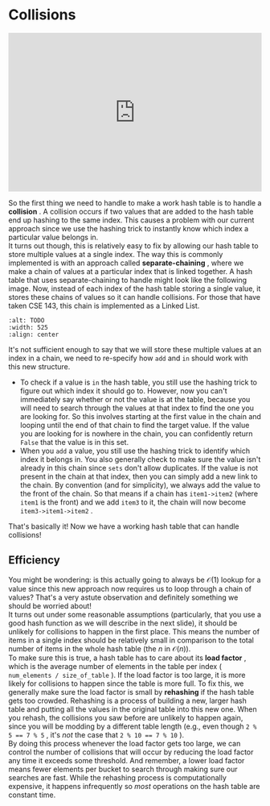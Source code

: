 # Collisions

<div style="position: relative; padding-bottom: 62.5%; height: 0;">
    <iframe src="https://www.loom.com/embed/38de6c8f202b46688036c19687b4990f" frameborder="0" webkitallowfullscreen mozallowfullscreen allowfullscreen style="position: absolute; top: 0; left: 0; width: 100%; height: 100%;"></iframe>
</div>

So the first thing we need to handle to make a work hash table is to handle a **collision** . A collision occurs if two values that are added to the hash table end up hashing to the same index. This causes a problem with our current approach since we use the hashing trick to instantly know which index a particular value belongs in.  
It turns out though, this is relatively easy to fix by allowing our hash table to store multiple values at a single index. The way this is commonly implemented is with an approach called **separate-chaining** , where we make a chain of values at a particular index that is linked together. A hash table that uses separate-chaining to handle might look like the following image. Now, instead of each index of the hash table storing a single value, it stores these chains of values so it can handle collisions. For those that have taken CSE 143, this chain is implemented as a Linked List.  
 
```{image} https://static.us.edusercontent.com/files/c2TvCiXTINrel1ZsA8kOQP4B
:alt: TODO
:width: 525
:align: center
```

It's not sufficient enough to say that we will store these multiple values at an index in a chain, we need to re-specify how `add` and `in` should work with this new structure.  
-  To check if a value is     `in`     the hash table, you still use the hashing trick to figure out which index it should go to. However, now you can't immediately say whether or not the value is at the table, because you will need to search through the values at that index to find the one you are looking for. So this involves starting at the first value in the chain and looping until the end of that chain to find the target value. If the value you are looking for is nowhere in the chain, you can confidently return     `False`     that the value is in this set.  
-  When you     `add`     a value, you still use the hashing trick to identify which index it belongs in. You also generally check to make sure the value isn't already in this chain since     `sets`     don't allow duplicates. If the value is not present in the chain at that index, then you can simply add a new link to the chain. By convention (and for simplicity), we always add the value to the front of the chain. So that means if a chain has     `item1->item2`     (where     `item1`     is the front) and we add     `item3`     to it, the chain will now become     `item3->item1->item2`     .  

That's basically it! Now we have a working hash table that can handle collisions!  
##  Efficiency  

You might be wondering: is this actually going to always be $\mathcal{O}(1)$ lookup for a value since this new approach now requires us to loop through a chain of values? That's a very astute observation and definitely something we should be worried about!  
It turns out under some reasonable assumptions (particularly, that you use a good hash function as we will describe in the next slide), it should be unlikely for collisions to happen in the first place. This means the number of items in a single index should be relatively small in comparison to the total number of items in the whole hash table (the $n$ in $\mathcal{O}(n)$).  
To make sure this is true, a hash table has to care about its **load factor** , which is the average number of elements in the table per index ( `num_elements / size_of_table` ).  If the load factor is too large, it is more likely for collisions to happen since the table is more full. To fix this, we generally make sure the load factor is small by **rehashing** if the hash table gets too crowded. Rehashing is a process of building a new, larger hash table and putting all the values in the original table into this new one. When you rehash, the collisions you saw before are unlikely to happen again, since you will be modding by a different table length (e.g., even though `2 % 5 == 7 % 5` , it's *not* the case that `2 % 10 == 7 % 10` ).  
By doing this process whenever the load factor gets too large, we can control the number of collisions that will occur by reducing the load factor any time it exceeds some threshold. And remember, a lower load factor means fewer elements per bucket to search through making sure our searches are fast. While the rehashing process is computationally expensive, it happens infrequently so *most* operations on the hash table are constant time.  
